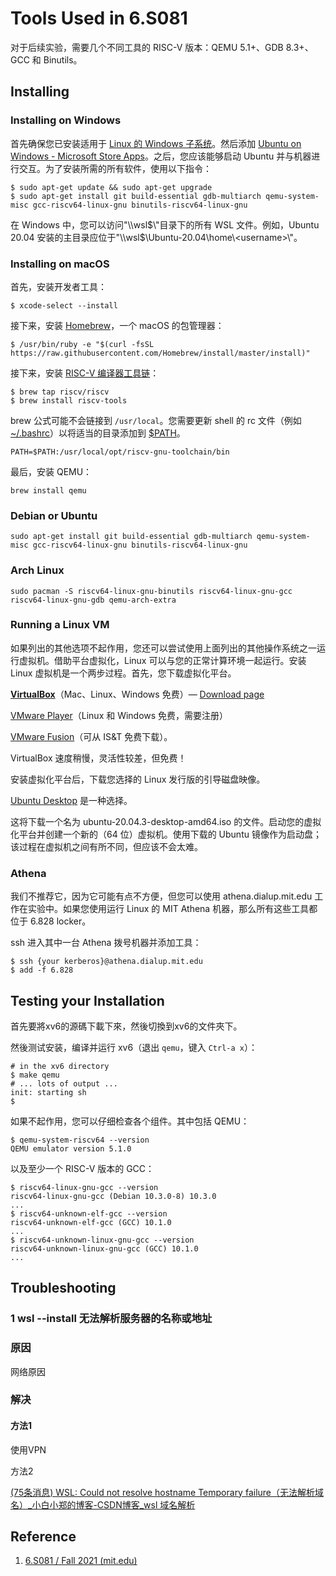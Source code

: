 # Tools Used in 6.S081

对于后续实验，需要几个不同工具的 RISC-V 版本：QEMU 5.1+、GDB 8.3+、GCC 和 Binutils。

## Installing

### Installing on Windows

首先确保您已安装适用于 [Linux 的 Windows 子系统](https://docs.microsoft.com/en-us/windows/wsl/install)。然后添加 [Ubuntu on Windows - Microsoft Store Apps](https://apps.microsoft.com/store/detail/ubuntu-on-windows/9NBLGGH4MSV6?hl=en-us&gl=US)。之后，您应该能够启动 Ubuntu 并与机器进行交互。为了安装所需的所有软件，使用以下指令：

```shell
$ sudo apt-get update && sudo apt-get upgrade
$ sudo apt-get install git build-essential gdb-multiarch qemu-system-misc gcc-riscv64-linux-gnu binutils-riscv64-linux-gnu
```

在 Windows 中，您可以访问"\\\\wsl\$\\"目录下的所有 WSL 文件。例如，Ubuntu 20.04 安装的主目录应位于"\\\\wsl\$\Ubuntu-20.04\home\\\<username>\\"。

### Installing on macOS

首先，安装开发者工具：

```
$ xcode-select --install
```

接下来，安装 [Homebrew](https://brew.sh/)，一个 macOS 的包管理器：

```
$ /usr/bin/ruby -e "$(curl -fsSL https://raw.githubusercontent.com/Homebrew/install/master/install)"
```

接下来，安装 [RISC-V 编译器工具链](https://github.com/riscv/homebrew-riscv)：

```
$ brew tap riscv/riscv
$ brew install riscv-tools
```

brew 公式可能不会链接到 `/usr/local`。您需要更新 shell 的 rc 文件（例如 [~/.bashrc](https://www.gnu.org/software/bash/manual/html_node/Bash-Startup-Files.html)）以将适当的目录添加到  [$PATH](http://www.linfo.org/path_env_var.html)。

```
PATH=$PATH:/usr/local/opt/riscv-gnu-toolchain/bin
```

最后，安装 QEMU：

```
brew install qemu
```

### Debian or Ubuntu

```
sudo apt-get install git build-essential gdb-multiarch qemu-system-misc gcc-riscv64-linux-gnu binutils-riscv64-linux-gnu 
```

### Arch Linux

```
sudo pacman -S riscv64-linux-gnu-binutils riscv64-linux-gnu-gcc riscv64-linux-gnu-gdb qemu-arch-extra
```

### Running a Linux VM

如果列出的其他选项不起作用，您还可以尝试使用上面列出的其他操作系统之一运行虚拟机。借助平台虚拟化，Linux 可以与您的正常计算环境一起运行。安装 Linux 虚拟机是一个两步过程。首先，您下载虚拟化平台。

[**VirtualBox**](https://www.virtualbox.org/)（Mac、Linux、Windows 免费）— [Download page](https://www.virtualbox.org/wiki/Downloads)

[VMware Player](http://www.vmware.com/products/player/)（Linux 和 Windows 免费，需要注册） 

[VMware Fusion](http://www.vmware.com/products/fusion/)（可从 IS&T 免费下载）。

VirtualBox 速度稍慢，灵活性较差，但免费！

安装虚拟化平台后，下载您选择的 Linux 发行版的引导磁盘映像。

[Ubuntu Desktop](http://www.ubuntu.com/download/desktop) 是一种选择。

这将下载一个名为 ubuntu-20.04.3-desktop-amd64.iso 的文件。启动您的虚拟化平台并创建一个新的（64 位）虚拟机。使用下载的 Ubuntu 镜像作为启动盘；该过程在虚拟机之间有所不同，但应该不会太难。

### Athena

我们不推荐它，因为它可能有点不方便，但您可以使用 athena.dialup.mit.edu 工作在实验中。如果您使用运行 Linux 的 MIT Athena 机器，那么所有这些工具都位于 6.828 locker。

ssh 进入其中一台 Athena 拨号机器并添加工具：

```shell
$ ssh {your kerberos}@athena.dialup.mit.edu
$ add -f 6.828
```

## Testing your Installation

首先要將xv6的源碼下載下來，然後切換到xv6的文件夾下。

然後测试安装，编译并运行 xv6（退出 `qemu`，键入 `Ctrl-a x`）：

```
# in the xv6 directory
$ make qemu
# ... lots of output ...
init: starting sh
$
```

如果不起作用，您可以仔细检查各个组件。其中包括 QEMU：

```shell
$ qemu-system-riscv64 --version
QEMU emulator version 5.1.0
```

以及至少一个 RISC-V 版本的 GCC：

```shell
$ riscv64-linux-gnu-gcc --version
riscv64-linux-gnu-gcc (Debian 10.3.0-8) 10.3.0
...
$ riscv64-unknown-elf-gcc --version
riscv64-unknown-elf-gcc (GCC) 10.1.0
...
$ riscv64-unknown-linux-gnu-gcc --version
riscv64-unknown-linux-gnu-gcc (GCC) 10.1.0
...
```

## Troubleshooting

### 1 wsl --install 无法解析服务器的名称或地址

### 原因

网络原因

### 解决

#### 方法1

使用VPN

方法2

[(75条消息) WSL: Could not resolve hostname Temporary failure（无法解析域名）_小白小郑的博客-CSDN博客_wsl 域名解析](https://blog.csdn.net/Zhengyangxinn/article/details/123788799)

## Reference

1. [6.S081 / Fall 2021 (mit.edu)](https://pdos.csail.mit.edu/6.S081/2021/tools.html)